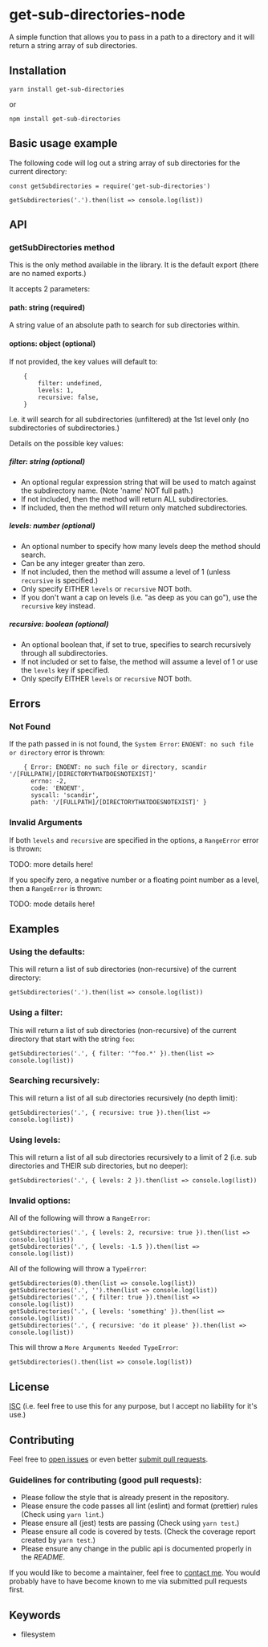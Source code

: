 # get-sub-directories-node

A simple function that allows you to pass in a path to a directory and it will return a string array of sub directories.

## Installation

`yarn install get-sub-directories`

or

`npm install get-sub-directories`

## Basic usage example

The following code will log out a string array of sub directories for the current directory:

```
const getSubdirectories = require('get-sub-directories')

getSubdirectories('.').then(list => console.log(list))
```

## API

### getSubDirectories method

This is the only method available in the library. It is the default export (there are no named exports.)

It accepts 2 parameters:

#### path: string (required)

A string value of an absolute path to search for sub directories within.

#### options: object (optional)

If not provided, the key values will default to:

```
    {
        filter: undefined,
        levels: 1,
        recursive: false,
    }
```

I.e. it will search for all subdirectories (unfiltered) at the 1st level only (no subdirectories of subdirectories.)

Details on the possible key values:

##### filter: string (optional)

 * An optional regular expression string that will be used to match against the subdirectory name. (Note 'name' NOT full path.)
 * If not included, then the method will return ALL subdirectories.
 * If included, then the method will return only matched subdirectories.

##### levels: number (optional)

 * An optional number to specify how many levels deep the method should search.
 * Can be any integer greater than zero.
 * If not included, then the method will assume a level of 1 (unless `recursive` is specified.)
 * Only specify EITHER `levels` or `recursive` NOT both.
 * If you don't want a cap on levels (i.e. "as deep as you can go"), use the `recursive` key instead.

##### recursive: boolean (optional)

 * An optional boolean that, if set to true, specifies to search recursively through all subdirectories.
 * If not included or set to false, the method will assume a level of 1 or use the `levels` key if specified.
 * Only specify EITHER `levels` or `recursive` NOT both.

## Errors

### Not Found

If the path passed in is not found, the `System Error`: `ENOENT: no such file or directory` error is thrown:

```
    { Error: ENOENT: no such file or directory, scandir '/[FULLPATH]/[DIRECTORYTHATDOESNOTEXIST]'
      errno: -2,
      code: 'ENOENT',
      syscall: 'scandir',
      path: '/[FULLPATH]/[DIRECTORYTHATDOESNOTEXIST]' }
```

### Invalid Arguments

If both `levels` and `recursive` are specified in the options, a `RangeError` error is thrown:

TODO: more details here!

If you specify zero, a negative number or a floating point number as a level, then a `RangeError` is thrown:

TODO: mode details here!

## Examples

### Using the defaults:

This will return a list of sub directories (non-recursive) of the current directory:

```
getSubdirectories('.').then(list => console.log(list))
```

### Using a filter:

This will return a list of sub directories (non-recursive) of the current directory that start with the string `foo`:

```
getSubdirectories('.', { filter: '^foo.*' }).then(list => console.log(list))
```

### Searching recursively:

This will return a list of all sub directories recursively (no depth limit):

```
getSubdirectories('.', { recursive: true }).then(list => console.log(list))
```

### Using levels:

This will return a list of all sub directories recursively to a limit of 2 (i.e. sub directories and THEIR sub directories, but no deeper):

```
getSubdirectories('.', { levels: 2 }).then(list => console.log(list))
```

### Invalid options:

All of the following will throw a `RangeError`:

```
getSubdirectories('.', { levels: 2, recursive: true }).then(list => console.log(list))
getSubdirectories('.', { levels: -1.5 }).then(list => console.log(list))
```

All of the following will throw a `TypeError`:

```
getSubdirectories(0).then(list => console.log(list))
getSubdirectories('.', '').then(list => console.log(list))
getSubdirectories('.', { filter: true }).then(list => console.log(list))
getSubdirectories('.', { levels: 'something' }).then(list => console.log(list))
getSubdirectories('.', { recursive: 'do it please' }).then(list => console.log(list))
```

This will throw a `More Arguments Needed TypeError`:

```
getSubdirectories().then(list => console.log(list))
```

## License

[ISC](https://opensource.org/licenses/ISC)
(i.e. feel free to use this for any purpose, but I accept no liability for it's use.)

## Contributing

Feel free to [open issues](https://github.com/nickmeldrum/get-sub-directories-node/issues) or even better [submit pull requests](https://github.com/nickmeldrum/get-sub-directories-node/pulls).

### Guidelines for contributing (good pull requests):

 * Please follow the style that is already present in the repository.
 * Please ensure the code passes all lint (eslint) and format (prettier) rules (Check using `yarn lint`.)
 * Please ensure all (jest) tests are passing (Check using `yarn test`.)
 * Please ensure all code is covered by tests. (Check the coverage report created by `yarn test`.)
 * Please ensure any change in the public api is documented properly in the *README*.

If you would like to become a maintainer, feel free to [contact me](https://github.com/nickmeldrum). You would probably have to have become known to me via submitted pull requests first.

## Keywords

 * filesystem
